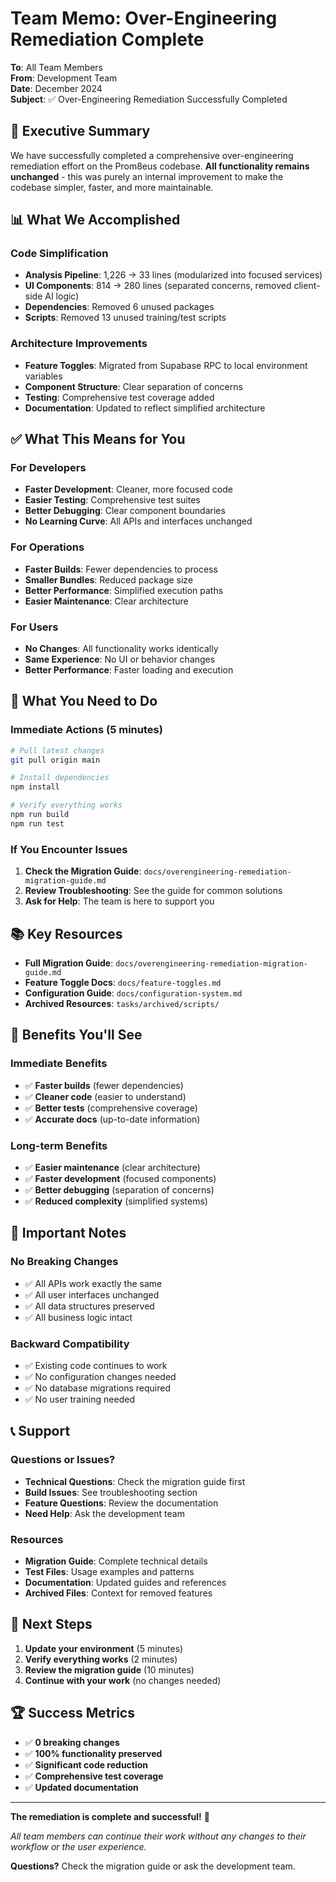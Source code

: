 # Team Memo: Over-Engineering Remediation Complete

**To**: All Team Members  
**From**: Development Team  
**Date**: December 2024  
**Subject**: ✅ Over-Engineering Remediation Successfully Completed

## 🎯 Executive Summary

We have successfully completed a comprehensive over-engineering remediation effort on the Prom8eus codebase. **All functionality remains unchanged** - this was purely an internal improvement to make the codebase simpler, faster, and more maintainable.

## 📊 What We Accomplished

### **Code Simplification**
- **Analysis Pipeline**: 1,226 → 33 lines (modularized into focused services)
- **UI Components**: 814 → 280 lines (separated concerns, removed client-side AI logic)
- **Dependencies**: Removed 6 unused packages
- **Scripts**: Removed 13 unused training/test scripts

### **Architecture Improvements**
- **Feature Toggles**: Migrated from Supabase RPC to local environment variables
- **Component Structure**: Clear separation of concerns
- **Testing**: Comprehensive test coverage added
- **Documentation**: Updated to reflect simplified architecture

## ✅ What This Means for You

### **For Developers**
- **Faster Development**: Cleaner, more focused code
- **Easier Testing**: Comprehensive test suites
- **Better Debugging**: Clear component boundaries
- **No Learning Curve**: All APIs and interfaces unchanged

### **For Operations**
- **Faster Builds**: Fewer dependencies to process
- **Smaller Bundles**: Reduced package size
- **Better Performance**: Simplified execution paths
- **Easier Maintenance**: Clear architecture

### **For Users**
- **No Changes**: All functionality works identically
- **Same Experience**: No UI or behavior changes
- **Better Performance**: Faster loading and execution

## 🔄 What You Need to Do

### **Immediate Actions (5 minutes)**
```bash
# Pull latest changes
git pull origin main

# Install dependencies
npm install

# Verify everything works
npm run build
npm run test
```

### **If You Encounter Issues**
1. **Check the Migration Guide**: `docs/overengineering-remediation-migration-guide.md`
2. **Review Troubleshooting**: See the guide for common solutions
3. **Ask for Help**: The team is here to support you

## 📚 Key Resources

- **Full Migration Guide**: `docs/overengineering-remediation-migration-guide.md`
- **Feature Toggle Docs**: `docs/feature-toggles.md`
- **Configuration Guide**: `docs/configuration-system.md`
- **Archived Resources**: `tasks/archived/scripts/`

## 🎉 Benefits You'll See

### **Immediate Benefits**
- ✅ **Faster builds** (fewer dependencies)
- ✅ **Cleaner code** (easier to understand)
- ✅ **Better tests** (comprehensive coverage)
- ✅ **Accurate docs** (up-to-date information)

### **Long-term Benefits**
- ✅ **Easier maintenance** (clear architecture)
- ✅ **Faster development** (focused components)
- ✅ **Better debugging** (separation of concerns)
- ✅ **Reduced complexity** (simplified systems)

## 🚨 Important Notes

### **No Breaking Changes**
- ✅ All APIs work exactly the same
- ✅ All user interfaces unchanged
- ✅ All data structures preserved
- ✅ All business logic intact

### **Backward Compatibility**
- ✅ Existing code continues to work
- ✅ No configuration changes needed
- ✅ No database migrations required
- ✅ No user training needed

## 📞 Support

### **Questions or Issues?**
- **Technical Questions**: Check the migration guide first
- **Build Issues**: See troubleshooting section
- **Feature Questions**: Review the documentation
- **Need Help**: Ask the development team

### **Resources**
- **Migration Guide**: Complete technical details
- **Test Files**: Usage examples and patterns
- **Documentation**: Updated guides and references
- **Archived Files**: Context for removed features

## 🎯 Next Steps

1. **Update your environment** (5 minutes)
2. **Verify everything works** (2 minutes)
3. **Review the migration guide** (10 minutes)
4. **Continue with your work** (no changes needed)

## 🏆 Success Metrics

- ✅ **0 breaking changes**
- ✅ **100% functionality preserved**
- ✅ **Significant code reduction**
- ✅ **Comprehensive test coverage**
- ✅ **Updated documentation**

---

**The remediation is complete and successful!** 🚀

*All team members can continue their work without any changes to their workflow or the user experience.*

**Questions?** Check the migration guide or ask the development team.
